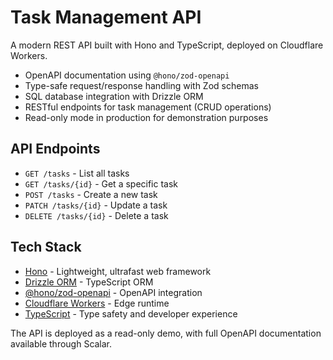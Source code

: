# Task Management API

A modern REST API built with Hono and TypeScript, deployed on Cloudflare Workers.

- OpenAPI documentation using `@hono/zod-openapi`
- Type-safe request/response handling with Zod schemas
- SQL database integration with Drizzle ORM
- RESTful endpoints for task management (CRUD operations)
- Read-only mode in production for demonstration purposes

## API Endpoints

- `GET /tasks` - List all tasks
- `GET /tasks/{id}` - Get a specific task
- `POST /tasks` - Create a new task
- `PATCH /tasks/{id}` - Update a task
- `DELETE /tasks/{id}` - Delete a task

## Tech Stack

- [Hono](https://hono.dev/) - Lightweight, ultrafast web framework
- [Drizzle ORM](https://orm.drizzle.team/) - TypeScript ORM
- [@hono/zod-openapi](https://github.com/honojs/middleware/tree/main/packages/zod-openapi) - OpenAPI integration
- [Cloudflare Workers](https://workers.cloudflare.com/) - Edge runtime
- [TypeScript](https://www.typescriptlang.org/) - Type safety and developer experience

The API is deployed as a read-only demo, with full OpenAPI documentation available through Scalar.
